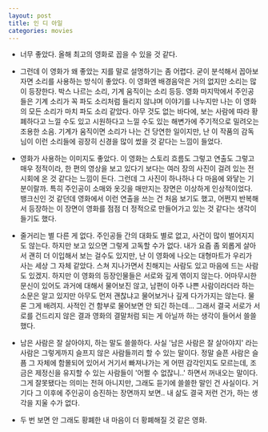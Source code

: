 ```yaml
---
layout: post
title: 인 디 아일
categories: movies
---
```


- 너무 좋았다. 올해 최고의 영화로 꼽을 수 있을 것 같다. 

- 그런데 이 영화가 왜 좋았는 지를 말로 설명하기는 좀 어렵다. 굳이 분석해서 꼽아보자면 소리를 사용하는 방식이 좋았다. 이 영화엔 배경음악은 거의 없지만 소리는 많이 등장한다. 박스 나르는 소리, 기계 움직이는 소리 등등. 영화 마지막에서 주인공들은 기계 소리가 꼭 파도 소리처럼 들리지 않냐며 이야기를 나누지만 나는 이 영화의 모든 소리가 마치 파도 소리 같았다. 아무 것도 없는 바다에, 보는 사람에 따라 황폐하다고 느낄 수도 있고 시원하다고 느낄 수도 있는 해변가에 주기적으로 밀려오는 조용한 소음. 기계가 움직이면 소리가 나는 건 당연한 일이지만, 난 이 작품의 감독님이 이런 소리들에 굉장히 신경을 많이 썼을 것 같다는 느낌이 들었다. 

- 영화가 사용하는 이미지도 좋았다. 이 영화는 스토리 흐름도 그렇고 연출도 그렇고 매우 정적이라, 한 편의 영상을 보고 있다기 보다는 여러 장의 사진이 걸려 있는 전시회에 온 것 같다는 느낌이 든다. 그런데 그 사진이 하나하나 다 마음에 와닿는 기분이랄까. 특히 주인공이 소매와 옷깃을 매만지는 장면은 이상하게 인상적이었다. 뱅크신인 것 같던데 영화에서 이런 연출을 쓰는 건 처음 보기도 했고, 어쩐지 반복해서 등장하는 이 장면이 영화를 점점 더 정적으로 만들어가고 있는 것 같다는 생각이 들기도 했다.

- 줄거리는 별 다른 게 없다. 주인공들 간의 대화도 별로 없고, 사건이 많이 벌어지지도 않는다. 하지만 보고 있으면 그렇게 고독할 수가 없다. 내가 요즘 좀 외롭게 살아서 괜히 더 이입해서 보는 걸수도 있지만, 난 이 영화에 나오는 대형마트가 우리가 사는 세상 그 자체 같았다. 스쳐 지나가면서 친해지는 사람도 있고 마음에 드는 사람도 있겠지. 하지만 이 영화의 등장인물들은 서로와 깊게 엮이지 않는다. 어마무시한 문신이 있어도 과거에 대해서 물어보진 않고, 남편이 아주 나쁜 사람이라더라 하는 소문은 알고 있지만 아무도 먼저 괜찮냐고 물어보거나 깊게 다가가지는 않는다. 물론 그게 배려지. 사적인 건 함부로 물어보면 안 되긴 하는데... 그래서 결국 서로가 서로를 건드리지 않은 결과 영화의 결말처럼 되는 게 아닐까 하는 생각이 들어서 쓸쓸했다.

- 남은 사람은 잘 살아야지, 하는 말도 쓸쓸하다. 사실 '남은 사람은 잘 살아야지' 라는 사람은 그렇게까지 슬프지 않은 사람들끼리 할 수 있는 말이다. 정말 슬픈 사람은 슬픔 그 자체에 함몰되어 있어서 거기서 빠져나가는 게 어떤 감각인지도 모르는데, 조금은 제정신을 유지할 수 있는 사람들이 '어쩔 수 없잖니..' 하면서 꺼내오는 말이다. 그게 잘못됐다는 의미는 전혀 아니지만, 그래도 듣기에 쓸쓸한 말인 건 사실이다. 거기다 그 이후에 주인공이 승진하는 장면까지 보면.. 내 삶도 결국 저런 건가, 하는 생각을 지울 수가 없다.

- 두 번 보면 안 그래도 황폐한 내 마음이 더 황폐해질 것 같은 영화. 